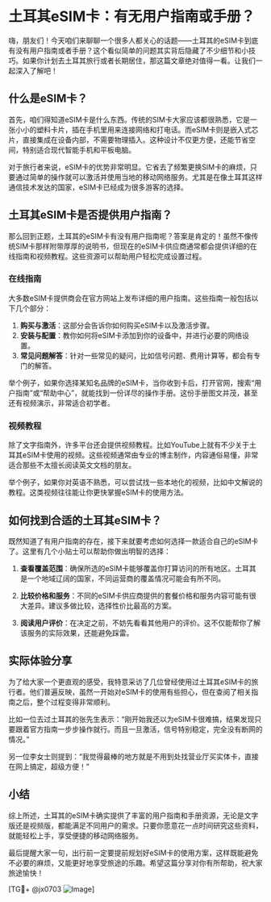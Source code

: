 # 土耳其eSIM卡：有无用户指南或手册？

嗨，朋友们！今天咱们来聊聊一个很多人都关心的话题——土耳其的eSIM卡到底有没有用户指南或者手册？这个看似简单的问题其实背后隐藏了不少细节和小技巧。如果你计划去土耳其旅行或者长期居住，那这篇文章绝对值得一看。让我们一起深入了解吧！

## 什么是eSIM卡？

首先，咱们得知道eSIM卡是什么东西。传统的SIM卡大家应该都很熟悉，它是一张小小的塑料卡片，插在手机里用来连接网络和打电话。而eSIM卡则是嵌入式芯片，直接集成在设备内部，不需要物理插入。这种设计不仅更方便，还能节省空间，特别适合现代智能手机和平板电脑。

对于旅行者来说，eSIM卡的优势非常明显。它省去了频繁更换SIM卡的麻烦，只要通过简单的操作就可以激活并使用当地的移动网络服务。尤其是在像土耳其这样通信技术发达的国家，eSIM卡已经成为很多游客的选择。

## 土耳其eSIM卡是否提供用户指南？

那么回到正题，土耳其的eSIM卡有没有用户指南呢？答案是肯定的！虽然不像传统SIM卡那样附带厚厚的说明书，但现在的eSIM卡供应商通常都会提供详细的在线指南和视频教程。这些资源可以帮助用户轻松完成设置过程。

### 在线指南

大多数eSIM卡提供商会在官方网站上发布详细的用户指南。这些指南一般包括以下几个部分：

1. **购买与激活**：这部分会告诉你如何购买eSIM卡以及激活步骤。
2. **安装与配置**：教你如何将eSIM卡添加到你的设备中，并进行必要的网络设置。
3. **常见问题解答**：针对一些常见的疑问，比如信号问题、费用计算等，都会有专门的解答。

举个例子，如果你选择某知名品牌的eSIM卡，当你收到卡后，打开官网，搜索“用户指南”或“帮助中心”，就能找到一份详尽的操作手册。这份手册图文并茂，甚至还有视频演示，非常适合初学者。

### 视频教程

除了文字指南外，许多平台还会提供视频教程。比如YouTube上就有不少关于土耳其eSIM卡使用的视频。这些视频通常由专业的博主制作，内容通俗易懂，非常适合那些不太擅长阅读英文文档的朋友。

举个例子，如果你对英语不熟悉，可以尝试找一些本地化的视频，比如中文解说的教程。这类视频往往能让你更快掌握eSIM卡的使用方法。

## 如何找到合适的土耳其eSIM卡？

既然知道了有用户指南的存在，接下来就要考虑如何选择一款适合自己的eSIM卡了。这里有几个小贴士可以帮助你做出明智的选择：

1. **查看覆盖范围**：确保所选的eSIM卡能够覆盖你打算访问的所有地区。土耳其是一个地域辽阔的国家，不同运营商的覆盖情况可能会有所不同。
   
2. **比较价格和服务**：不同的eSIM卡供应商提供的套餐价格和服务内容可能有很大差异。建议多做比较，选择性价比最高的方案。

3. **阅读用户评价**：在决定之前，不妨先看看其他用户的评价。这不仅能帮你了解该服务的实际效果，还能避免踩雷。

## 实际体验分享

为了给大家一个更直观的感受，我特意采访了几位曾经使用过土耳其eSIM卡的旅行者。他们普遍反映，虽然一开始对eSIM卡的使用有些担心，但在查阅了相关指南之后，整个过程变得非常顺利。

比如一位去过土耳其的张先生表示：“刚开始我还以为eSIM卡很难搞，结果发现只要跟着官方指南一步步操作就行。而且一旦激活，信号特别稳定，完全没有断网的情况。”

另一位李女士则提到：“我觉得最棒的地方就是不用到处找营业厅买实体卡，直接在网上搞定，超级方便！”

## 小结

综上所述，土耳其的eSIM卡确实提供了丰富的用户指南和手册资源，无论是文字版还是视频版，都能满足不同用户的需求。只要你愿意花一点时间研究这些资料，就能轻松上手，享受便捷的移动网络服务。

最后提醒大家一句，出行前一定要提前规划好eSIM卡的使用方案，这样既能避免不必要的麻烦，又能更好地享受旅途的乐趣。希望这篇分享对你有所帮助，祝大家旅途愉快！

[TG💪+ @jx0703 ![Image](https://github.com/user-attachments/assets/dbca1d08-cadb-493c-b0ec-ad6f7a83f270)]